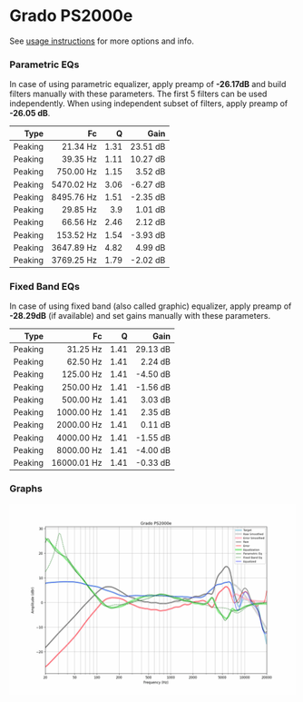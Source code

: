 # Grado PS2000e
See [usage instructions](https://github.com/jaakkopasanen/AutoEq#usage) for more options and info.

### Parametric EQs
In case of using parametric equalizer, apply preamp of **-26.17dB** and build filters manually
with these parameters. The first 5 filters can be used independently.
When using independent subset of filters, apply preamp of **-26.05 dB**.

| Type    | Fc         |    Q | Gain     |
|--------:|-----------:|-----:|---------:|
| Peaking | 21.34 Hz   | 1.31 | 23.51 dB |
| Peaking | 39.35 Hz   | 1.11 | 10.27 dB |
| Peaking | 750.00 Hz  | 1.15 | 3.52 dB  |
| Peaking | 5470.02 Hz | 3.06 | -6.27 dB |
| Peaking | 8495.76 Hz | 1.51 | -2.35 dB |
| Peaking | 29.85 Hz   | 3.9  | 1.01 dB  |
| Peaking | 66.56 Hz   | 2.46 | 2.12 dB  |
| Peaking | 153.52 Hz  | 1.54 | -3.93 dB |
| Peaking | 3647.89 Hz | 4.82 | 4.99 dB  |
| Peaking | 3769.25 Hz | 1.79 | -2.02 dB |

### Fixed Band EQs
In case of using fixed band (also called graphic) equalizer, apply preamp of **-28.29dB**
(if available) and set gains manually with these parameters.

| Type    | Fc          |    Q | Gain     |
|--------:|------------:|-----:|---------:|
| Peaking | 31.25 Hz    | 1.41 | 29.13 dB |
| Peaking | 62.50 Hz    | 1.41 | 2.24 dB  |
| Peaking | 125.00 Hz   | 1.41 | -4.50 dB |
| Peaking | 250.00 Hz   | 1.41 | -1.56 dB |
| Peaking | 500.00 Hz   | 1.41 | 3.03 dB  |
| Peaking | 1000.00 Hz  | 1.41 | 2.35 dB  |
| Peaking | 2000.00 Hz  | 1.41 | 0.11 dB  |
| Peaking | 4000.00 Hz  | 1.41 | -1.55 dB |
| Peaking | 8000.00 Hz  | 1.41 | -4.00 dB |
| Peaking | 16000.01 Hz | 1.41 | -0.33 dB |

### Graphs
![](./Grado%20PS2000e.png)